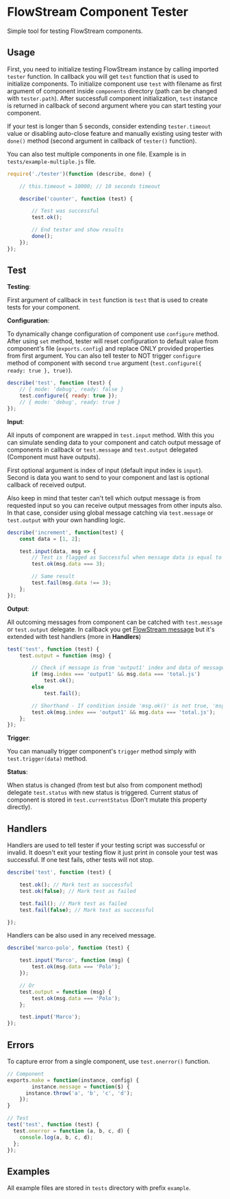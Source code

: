 # FlowStream Component Tester

Simple tool for testing FlowStream components.

## Usage

First, you need to initialize testing FlowStream instance by calling imported `tester` function. In callback you will get `test` function that is used to initialize components. To initialize component use `test` with filename as first argument of component inside `components` directory (path can be changed with `tester.path`). After successfull component initialization, `test` instance is returned in callback of second argument where you can start testing your component.

If your test is longer than 5 seconds, consider extending `tester.timeout` value or disabling auto-close feature and manually existing using tester with `done()` method (second argument in callback of `tester()` function).

You can also test multiple components in one file. Example is in `tests/example-multiple.js` file.

```js
require('./tester')(function (describe, done) {

    // this.timeout = 10000; // 10 seconds timeout

    describe('counter', function (test) {

        // Test was successful
        test.ok();

        // End tester and show results
        done();
    });
});
```

## Test

**Testing**:

First argument of callback in `test` function is `test` that is used to create tests for your component.

**Configuration**:

To dynamically change configuration of component use `configure` method. After using `set` method, tester will reset configuration to default value from component's file (`exports.config`) and replace ONLY provided properties from first argument. You can also tell tester to NOT trigger `configure` method of component with second `true` argument (`test.configure({ ready: true }, true)`).

```js
describe('test', function (test) {
    // { mode: 'debug', ready: false }
    test.configure({ ready: true });
    // { mode: 'debug', ready: true }
});
```

**Input**:

All inputs of component are wrapped in `test.input` method. With this you can simulate sending data to your component and catch output message of components in callback or `test.message` and `test.output` delegated (Component must have outputs).

First optional argument is index of input (default input index is `input`). Second is data you want to send to your component and last is optional callback of received output.

Also keep in mind that tester can't tell which output message is from requested input so you can receive output messages from other inputs also. In that case, consider using global message catching via `test.message` or `test.output` with your own handling logic.

```js
describe('increment', function(test) {
    const data = [1, 2];

    test.input(data, msg => {
        // Test is flagged as Successful when message data is equal to 3
        test.ok(msg.data === 3);

        // Same result
        test.fail(msg.data !== 3);
    };
});
```

**Output**:

All outcoming messages from component can be catched with `test.message` or `test.output` delegate. In callback you get [FlowStream message](https://docs.totaljs.com/total4/40844001ni51c/) but it's extended with test handlers (more in **Handlers**)

```js
test('test', function (test) {
    test.output = function (msg) {

        // Check if message is from 'output1' index and data of message is 'total.js'
        if (msg.index === 'output1' && msg.data === 'total.js')
            test.ok();
        else
            test.fail();

        // Shorthand - If condition inside 'msg.ok()' is not true, 'msg.fail' is called automatically
        test.ok(msg.index === 'output1' && msg.data === 'total.js');
    };
});
```

**Trigger**:

You can manually trigger component's `trigger` method simply with `test.trigger(data)` method.

**Status**:

When status is changed (from test but also from component method) delegate `test.status` with new status is triggered. Current status of component is stored in `test.currentStatus` (Don't mutate this property directly).

## Handlers

Handlers are used to tell tester if your testing script was successful or invalid. It doesn't exit your testing flow it just print in console your test was successful. If one test fails, other tests will not stop.

```js
describe('test', function (test) {

    test.ok(); // Mark test as successful
    test.ok(false); // Mark test as failed

    test.fail(); // Mark test as failed
    test.fail(false); // Mark test as successful

});
```

Handlers can be also used in any received message.

```js
describe('marco-polo', function (test) {

    test.input('Marco', function (msg) {
        test.ok(msg.data === 'Polo');
    });

    // Or
    test.output = function (msg) {
        test.ok(msg.data === 'Polo');
    };

    test.input('Marco');
});
```

## Errors

To capture error from a single component, use `test.onerror()` function.

```js
// Component
exports.make = function(instance, config) {
		instance.message = function($) {
      instance.throw('a', 'b', 'c', 'd');
    });
}

// Test
test('test', function (test) {
  test.onerror = function (a, b, c, d) {
    console.log(a, b, c, d);
  };
});
```
## Examples

All example files are stored in `tests` directory with prefix `example`.
